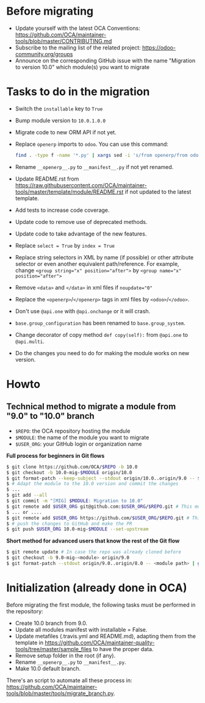 # Before migrating

* Update yourself with the latest OCA Conventions: https://github.com/OCA/maintainer-tools/blob/master/CONTRIBUTING.md
* Subscribe to the mailing list of the related project: https://odoo-community.org/groups
* Announce on the corresponding GitHub issue with the name "Migration to version 10.0" which module(s) you want to migrate

# Tasks to do in the migration

* Switch the `installable` key to `True`
* Bump module version to `10.0.1.0.0`
* Migrate code to new ORM API if not yet.
* Replace `openerp` imports to `odoo`. You can use this command:

  ```bash
  find . -type f -name '*.py' | xargs sed -i 's/from openerp/from odoo/g'
  ```
* Rename `__openerp__.py` to `__manifest__.py` if not yet renamed.
* Update README.rst from https://raw.githubusercontent.com/OCA/maintainer-tools/master/template/module/README.rst if not updated to the latest template.
* Add tests to increase code coverage.
* Update code to remove use of deprecated methods.
* Update code to take advantage of the new features.
* Replace `select = True` by `index = True`
* Replace string selectors in XML by name (if possible) or other attribute selector or even another equivalent path/reference. For example, change `<group string="x" position="after">` by `<group name="x" position="after">`
* Remove `<data>` and `</data>` in xml files if `noupdate="0"`
* Replace the `<openerp>`/`</openerp>` tags in xml files by `<odoo>`/`</odoo>`.
* Don't use `@api.one` with `@api.onchange` or it will crash.
* `base.group_configuration` has been renamed to `base.group_system`.
* Change decorator of copy method `def copy(self):` from `@api.one` to `@api.multi`.
* Do the changes you need to do for making the module works on new version.

# Howto

## Technical method to migrate a module from "9.0" to "10.0" branch

* `$REPO`: the OCA repository hosting the module
* `$MODULE`: the name of the module you want to migrate
* `$USER_ORG`: your GitHub login or organization name

**Full process for beginners in Git flows**

```bash
$ git clone https://github.com/OCA/$REPO -b 10.0
$ git checkout -b 10.0-mig-$MODULE origin/10.0
$ git format-patch --keep-subject --stdout origin/10.0..origin/9.0 -- $MODULE | git am -3 --keep
$ # Adapt the module to the 10.0 version and commit the changes
$ ...
$ git add --all
$ git commit -m "[MIG] $MODULE: Migration to 10.0"
$ git remote add $USER_ORG git@github.com:$USER_ORG/$REPO.git # This mode requires an SSH key in the GitHub account
$ ... or ....
$ git remote add $USER_ORG https://github.com/$USER_ORG/$REPO.git # This will required to enter user/password each time
$ # push the changes to GitHub and make the PR
$ git push $USER_ORG 10.0-mig-$MODULE --set-upstream
```

**Short method for advanced users that know the rest of the Git flow**

```bash
$ git remote update # In case the repo was already cloned before
$ git checkout -b 9.0-mig-<module> origin/9.0
$ git format-patch --stdout origin/9.0..origin/8.0 -- <module path> | git am -3
```

# Initialization (already done in OCA)

Before migrating the first module, the following tasks must be performed in the repository:

* Create 10.0 branch from 9.0.
* Update all modules manifest with installable = False.
* Update metafiles (.travis.yml and README.md), adapting them from the template in https://github.com/OCA/maintainer-quality-tools/tree/master/sample_files to have the proper data.
* Remove setup folder in the root (if any).
* Rename `__openerp__.py` to `__manifest__.py`.
* Make 10.0 default branch.

There's an script to automate all these process in: https://github.com/OCA/maintainer-tools/blob/master/tools/migrate_branch.py.